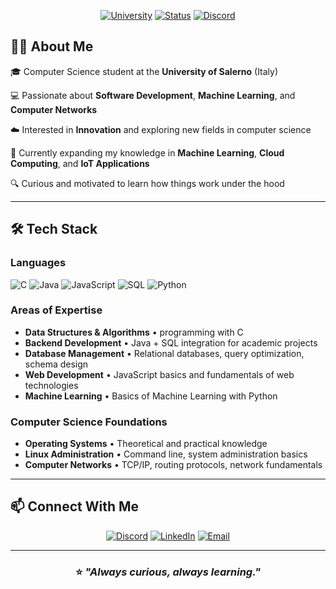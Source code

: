 <div align="center">
  
[![University](https://img.shields.io/badge/University-Salerno-blue?style=for-the-badge&logo=google-scholar&logoColor=white)](https://www.unisa.it)
[![Status](https://img.shields.io/badge/Status-Computer%20Science%20Student-green?style=for-the-badge)](https://github.com/yourusername)
[![Discord](https://img.shields.io/badge/Discord-thelonestar\_033-5865F2?style=for-the-badge&logo=discord&logoColor=white)](https://discord.com)

</div>

## 👨‍💻 About Me

🎓 Computer Science student at the **University of Salerno** (Italy)

💻 Passionate about **Software Development**, **Machine Learning**, and **Computer Networks**

☁️ Interested in **Innovation** and exploring new fields in computer science

🌱 Currently expanding my knowledge in **Machine Learning**, **Cloud Computing**, and **IoT Applications**

🔍 Curious and motivated to learn how things work under the hood

---

## 🛠️ Tech Stack

### Languages
![C](https://img.shields.io/badge/C-00599C?style=for-the-badge&logo=c&logoColor=white)
![Java](https://img.shields.io/badge/Java-ED8B00?style=for-the-badge&logo=openjdk&logoColor=white)
![JavaScript](https://img.shields.io/badge/JavaScript-F7DF1E?style=for-the-badge&logo=javascript&logoColor=black)
![SQL](https://img.shields.io/badge/SQL-4479A1?style=for-the-badge&logo=mysql&logoColor=white)
![Python](https://img.shields.io/badge/Python-3776AB?style=for-the-badge&logo=python&logoColor=white)

### Areas of Expertise
- **Data Structures & Algorithms** • programming with C
- **Backend Development** • Java + SQL integration for academic projects
- **Database Management** • Relational databases, query optimization, schema design
- **Web Development** • JavaScript basics and fundamentals of web technologies
- **Machine Learning** • Basics of Machine Learning with Python

### Computer Science Foundations
- **Operating Systems** • Theoretical and practical knowledge
- **Linux Administration** • Command line, system administration basics
- **Computer Networks** • TCP/IP, routing protocols, network fundamentals

---

## 📫 Connect With Me

<div align="center">

[![Discord](https://img.shields.io/badge/Discord-thelonestar\_033-5865F2?style=for-the-badge&logo=discord&logoColor=white)](https://discord.com/users/thelonestar_033)
[![LinkedIn](https://img.shields.io/badge/LinkedIn-Connect-0077B5?style=for-the-badge&logo=linkedin&logoColor=white)](https://linkedin.com/in/yourprofile)
[![Email](https://img.shields.io/badge/Email-Contact-D14836?style=for-the-badge&logo=gmail&logoColor=white)](mailto:your.email@example.com)

</div>

---

<div align="center">
  
### ⭐️ *"Always curious, always learning."*

</div>
